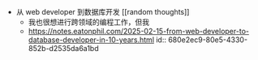 - 从 web developer 到数据库开发 [[random thoughts]]
	- 我也很想进行跨领域的编程工作，但我
	- https://notes.eatonphil.com/2025-02-15-from-web-developer-to-database-developer-in-10-years.html
	  id:: 680e2ec9-80e5-4330-852b-d2535da6a1bd